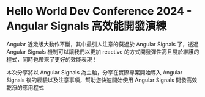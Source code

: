 # Hello World Dev Conference 2024 - Angular Signals 高效能開發演練

Angular 近幾版大動作不斷，其中最引人注意的莫過於 Angular Signals 了，透過 Angular Signals 機制可以讓我們以更加 reactive 的方式開發彈性高且易於維護的程式，同時也帶來了更好的效能表現！

本次分享將以 Angular Signals 為主軸，分享在實際專案開始導入 Angular Signals 後的經驗以及注意事項，幫助您快速開始使用 Angular Signals 開發高效乾淨的應用程式

